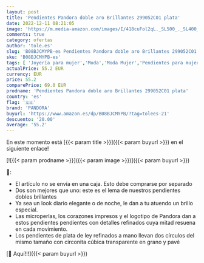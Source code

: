 ```yaml
---
layout: post
title: 'Pendientes Pandora doble aro Brillantes 299052C01 plata'
date: 2022-12-11 08:21:05
image: 'https://m.media-amazon.com/images/I/418cuFol2qL._SL500_._SL400_.jpg'
comments: true
category: ofertas
author: 'tole.es'
slug: 'B08BJCMYPB-es Pendientes Pandora doble aro Brillantes 299052C01 plata'
sku: 'B08BJCMYPB-es'
tags: [ 'Joyería para mujer','Moda','Moda Mujer','Pendientes para mujer','pandora','🇪🇸', ]
actualPrice: 55.2 EUR
currency: EUR
price: 55.2
comparePrice: 69.0 EUR
prodname: 'Pendientes Pandora doble aro Brillantes 299052C01 plata'
country: 'es'
flag: '🇪🇸'
brand: 'PANDORA'
buyurl: 'https://www.amazon.es/dp/B08BJCMYPB/?tag=tolees-21'
descuento: '20.00'
average: '55.2'
---
```


En este momento está [{{< param title >}}]({{< param buyurl >}}) en el siguiente enlace!

[![{{< param prodname >}}]({{< param image >}})]({{< param buyurl >}})

🔎:

- El artículo no se envía en una caja. Esto debe comprarse por separado
- Dos son mejores que uno: este es el lema de nuestros pendientes dobles brillantes
- Ya sea un look diario elegante o de noche, le dan a tu atuendo un brillo especial.
- Las microperlas, los corazones impresos y el logotipo de Pandora dan a estos pendientes pendientes con detalles refinados cuya mitad resuena en cada movimiento.
- Los pendientes de plata de ley refinados a mano llevan dos círculos del mismo tamaño con circonita cúbica transparente en grano y pavé

[🛒 Aquí!!!]({{< param buyurl >}})
